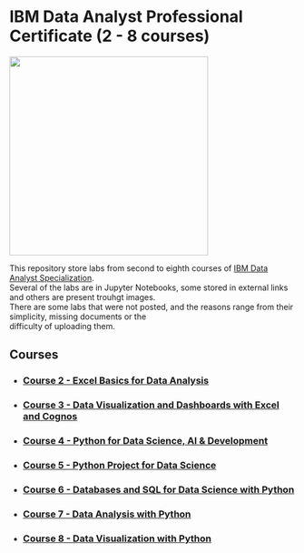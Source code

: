 # IBM Data Analyst Professional Certificate (2 - 8 courses)

[<img src="https://images.credly.com/size/680x680/images/2e9770bd-020f-4435-99c2-89b2403467a4/Professional_Certificate_-_Data_Analyst.png" width="350" height="350">](https://www.coursera.org/account/accomplishments/specialization/certificate/947G6HG93HX8)

This repository store labs from second to eighth courses of [IBM Data Analyst Specialization](https://www.coursera.org/account/accomplishments/professional-cert/947G6HG93HX8).  
Several of the labs are in Jupyter Notebooks, some stored in external links and others are present trouhgt images.  
There are some labs that were not posted, and the reasons range from their simplicity, missing documents or the  
difficulty of uploading them.

## Courses

- ### [Course 2 - Excel Basics for Data Analysis](/C2.Excel_Basics_Data_Analysis/README.md)
- ### [Course 3 - Data Visualization and Dashboards with Excel and Cognos](/C3.Data_Visualization_Excel_Cognos/README.md)
- ### [Course 4 - Python for Data Science, AI & Development](/C4.Python_Data_Science_AI_&_Development/README.md)
- ### [Course 5 - Python Project for Data Science](/C5.Python_Project_Data_Science/README.md)
- ### [Course 6 - Databases and SQL for Data Science with Python](/C6.Databases_&_SQL_Data_Science_Python/README.md)
- ### [Course 7 - Data Analysis with Python](/C7.Data_Analysis_with_Python/README.md)
- ### [Course 8 - Data Visualization with Python](/C8.Data_Visualization_with_Python/README.md)
